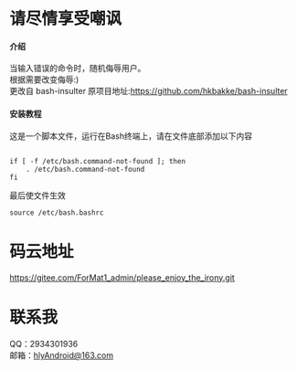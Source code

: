 # 请尽情享受嘲讽

#### 介绍
当输入错误的命令时，随机侮辱用户。<br>
根据需要改变侮辱:)<br>
更改自 bash-insulter
原项目地址:https://github.com/hkbakke/bash-insulter
#### 安装教程
这是一个脚本文件，运行在Bash终端上，请在文件底部添加以下内容<br>


```

if [ -f /etc/bash.command-not-found ]; then
    . /etc/bash.command-not-found
fi
```


最后使文件生效


```
source /etc/bash.bashrc
```

# 码云地址
https://gitee.com/ForMat1_admin/please_enjoy_the_irony.git

# 联系我

QQ：2934301936<br>
邮箱：hlyAndroid@163.com

